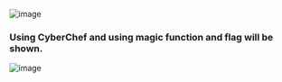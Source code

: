 ![image](https://github.com/x03ee/USC-CTF-2024/blob/main/beginner/colors%20(crypto)/solve/chall.png)

### Using CyberChef and using magic function and flag will be shown.

![image](https://github.com/x03ee/USC-CTF-2024/blob/main/beginner/colors%20(crypto)/solve/flag.png)
